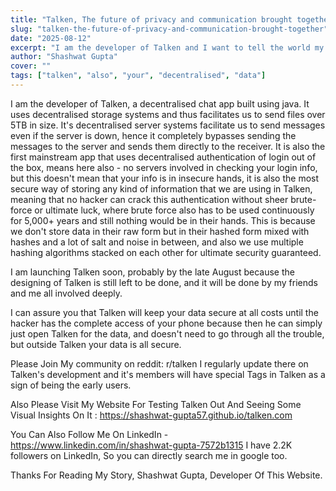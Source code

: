 ```yaml
---
title: "Talken, The future of privacy and communication brought together"
slug: "talken-the-future-of-privacy-and-communication-brought-together"
date: "2025-08-12"
excerpt: "I am the developer of Talken and I want to tell the world my story"
author: "Shashwat Gupta"
cover: ""
tags: ["talken", "also", "your", "decentralised", "data"]
---
```


I am the developer of Talken, a decentralised chat app built using java. It uses decentralised storage systems and thus facilitates us to send files over 5TB in size. It's decentralised server systems facilitate us to send messages even if the server is down, hence it completely bypasses sending the messages to the server and sends them directly to the receiver. It is also the first mainstream app that uses decentralised authentication of login out of the box, means here also - no servers involved in checking your login info, but this doesn't mean that your info is in insecure hands, it is also the most secure way of storing any kind of information that we are using in Talken, meaning that no hacker can crack this authentication without sheer brute-force or ultimate luck, where brute force also has to be used continuously for 5,000+ years and still nothing would be in their hands. This is because we don't store data in their raw form but in their hashed form mixed with hashes and a lot of salt and noise in between, and also we use multiple hashing algorithms stacked on each other for ultimate security guaranteed.

I am launching Talken soon, probably by the late August because the designing of Talken is still left to be done, and it will be done by my friends and me all involved deeply.

I can assure you that Talken will keep your data secure at all costs until the hacker has the complete access of your phone because then he can simply just open Talken for the data, and doesn't need to go through all the trouble, but outside Talken your data is all secure.

Please Join My community on reddit: r/talken
I regularly update there on Talken's development and it's members will have special Tags in Talken as a sign of being the early users.

Also Please Visit My Website For Testing Talken Out And Seeing Some Visual Insights On It : https://shashwat-gupta57.github.io/talken.com

You Can Also Follow Me On LinkedIn - https://www.linkedin.com/in/shashwat-gupta-7572b1315
I have 2.2K followers on LinkedIn, So you can directly search me in google too.

Thanks For Reading My Story,
Shashwat Gupta,
Developer Of This Website.
